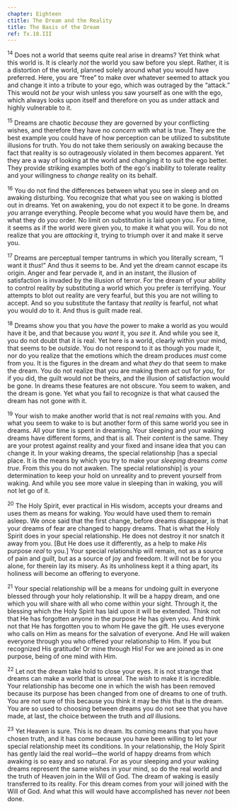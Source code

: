 ```yaml
---
chapter: Eighteen
ctitle: The Dream and the Reality
title: The Basis of the Dream
ref: Tx.18.III
---
```


<sup>14</sup> Does not a world that seems quite real arise in dreams? Yet think
what this world is. It is clearly *not* the world you saw before you
slept. Rather, it is a distortion of the world, planned solely around
what you would have preferred. Here, you are “free” to make over
whatever seemed to attack you and change it into a tribute to your ego,
which was outraged by the “attack.” This would not *be* your wish unless
you saw yourself as one with the ego, which always looks upon itself and
therefore on you as under attack and highly vulnerable to it.

<sup>15</sup> Dreams are chaotic *because* they are governed by your conflicting
wishes, and therefore they have no *concern* with what is true. They are
the best example you could have of how perception can be utilized to
substitute illusions for truth. You do not take them seriously on
awaking because the fact that reality is so outrageously violated in
them becomes apparent. Yet they are a way of looking at the world and
changing it to suit the ego better. They provide striking examples both
of the ego's inability to tolerate reality and your willingness to
*change* reality on its behalf.

<sup>16</sup> You do not find the differences between what you see in sleep and on
awaking disturbing. You recognize that what you see on waking is blotted
out in dreams. Yet on awakening, you do not expect it to be gone. In
dreams *you* arrange everything. People become what you would have them
be, and what they do *you* order. No limit on substitution is laid upon
you. For a time, it seems as if the world were given you, to make it
what you will. You do not realize that you are *attacking* it, trying to
triumph over it and make it serve you.

<sup>17</sup> Dreams are perceptual temper tantrums in which you literally scream,
“I want it *thus*!” And thus it seems to be. And yet the dream cannot
escape its origin. Anger and fear pervade it, and in an instant, the
illusion of satisfaction is invaded by the illusion of terror. For the
dream of your ability to control reality by substituting a world which
you prefer *is* terrifying. Your attempts to blot out reality are very
fearful, but this you are not willing to accept. And so you substitute
the fantasy that *reality* is fearful, not what you would *do* to it.
And thus is guilt made real.

<sup>18</sup> Dreams show you that you *have* the power to make a world as you
would have it be, and that because you *want* it, you *see* it. And
while you see it, you do not doubt that it is real. Yet here is a world,
clearly within your mind, that seems to be *outside*. You do not respond
to it as though you made it, nor do you realize that the emotions which
the dream produces *must* come from you. It is the figures in the dream
and what *they* do that seem to make the dream. You do not realize that
you are making them act out for *you*, for if you did, the guilt would
not be theirs, and the illusion of satisfaction would be gone. In dreams
these features are not obscure. You seem to waken, and the dream is
gone. Yet what you fail to recognize is that what caused the dream has
not gone with it.

<sup>19</sup> Your wish to make another world that is not real *remains* with you.
And what you seem to wake to is but another form of this same world you
see in dreams. All your time is spent in dreaming. Your sleeping and
your waking dreams have different forms, and that is all. Their
*content* is the same. They are your protest against reality and your
fixed and insane idea that you can change it. In your waking dreams, the
special relationship \[has a special place. It is the means by which you
try to make your *sleeping* dreams *come true*. From this you do not
awaken. The special relationship\] is your determination to keep your
hold on unreality and to prevent yourself from waking. And while you see
more value in sleeping than in waking, you will not let go of it.

<sup>20</sup> The Holy Spirit, ever practical in His wisdom, accepts your dreams
and uses them as means for waking. *You* would have used them to remain
asleep. We once said that the first change, before dreams disappear, is
that your dreams of fear are changed to happy dreams. That is what the
Holy Spirit does in your special relationship. He does not destroy it
nor snatch it away from you. \[But He does use it differently, as a help
to make *His* purpose *real* to you.\] Your special relationship will
remain, not as a source of pain and guilt, but as a source of joy and
freedom. It will not be for you alone, for therein lay its misery. As
its unholiness kept it a thing apart, its holiness will become an
offering to everyone.

<sup>21</sup> Your special relationship will be a means for undoing guilt in
everyone blessed through your holy relationship. It will be a happy
dream, and one which you will share with all who come within your sight.
Through it, the blessing which the Holy Spirit has laid upon it will be
extended. Think not that He has forgotten anyone in the purpose He has
given you. And think not that He has forgotten you to whom He gave the
gift. He uses everyone who calls on Him as means for the salvation of
everyone. And He will waken everyone through you who offered your
relationship to Him. If you but recognized His gratitude! Or mine
through His! For we are joined as in one purpose, being of one mind with
Him.

<sup>22</sup> Let not the dream take hold to close your eyes. It is not strange
that dreams can make a world that is unreal. The *wish* to make it is
incredible. Your relationship has become one in which the wish has been
removed because its purpose has been changed from one of dreams to one
of truth. You are not sure of this because you think it may be *this*
that is the dream. You are so used to choosing between dreams you do not
see that you have made, at last, the choice between the truth and *all*
illusions.

<sup>23</sup> Yet Heaven is sure. This is no dream. Its coming means that you have
chosen truth, and it has come because you have been willing to let your
special relationship meet its conditions. In your relationship, the Holy
Spirit has gently laid the real world—the world of happy dreams from
which awaking is so easy and so natural. For as your sleeping and your
waking dreams represent the same wishes in your mind, so do the real
world and the truth of Heaven join in the Will of God. The dream of
waking is easily transferred to its reality. For this dream comes from
your will joined with the Will of God. And what this will would have
accomplished has never *not* been done.

